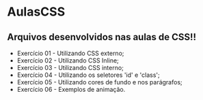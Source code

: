 # AulasCSS

## Arquivos desenvolvidos nas aulas de CSS!!

* Exercício 01 - Utilizando CSS externo;
* Exercício 02 - Utilizando CSS Inline;
* Exercício 03 - Utilizando CSS interno;
* Exercício 04 - Utilizando os seletores 'id' e 'class';
* Exercício 05 - Utilizando cores de fundo e nos parágrafos;
* Exercício 06 - Exemplos de animação.
 
